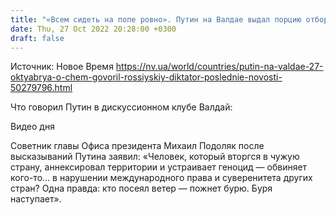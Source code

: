 ```yaml
---
title: "«Всем сидеть на попе ровно». Путин на Валдае выдал порцию отборного бреда об Украине и Западе, который «пытается управлять человечеством»"
date: Thu, 27 Oct 2022 20:28:00 +0300
draft: false
---
```

Источник: Новое Время https://nv.ua/world/countries/putin-na-valdae-27-oktyabrya-o-chem-govoril-rossiyskiy-diktator-poslednie-novosti-50279796.html


 Что говорил Путин в дискуссионном клубе Валдай:

 Видео дня   

Советник главы Офиса президента Михаил Подоляк после высказываний Путина заявил: «Человек, который вторгся в чужую страну, аннексировал территории и устраивает геноцид — обвиняет кого-то… в нарушении международного права и суверенитета других стран? Одна правда: кто посеял ветер — пожнет бурю. Буря наступает».
